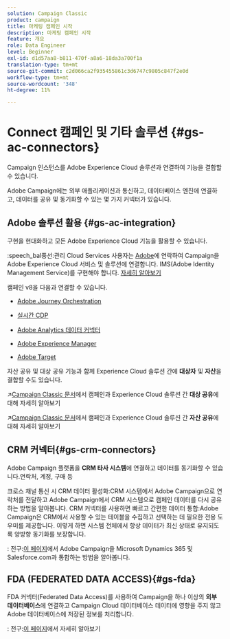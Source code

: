 ```yaml
---
solution: Campaign Classic
product: campaign
title: 마케팅 캠페인 시작
description: 마케팅 캠페인 시작
feature: 개요
role: Data Engineer
level: Beginner
exl-id: d1d57aa8-b811-470f-a8a6-18da3a700f1a
translation-type: tm+mt
source-git-commit: c2d066ca2f935455861c3d6747c9805c847f2e0d
workflow-type: tm+mt
source-wordcount: '348'
ht-degree: 11%

---
```


# Connect 캠페인 및 기타 솔루션 {#gs-ac-connectors}

Campaign 인스턴스를 Adobe Experience Cloud 솔루션과 연결하여 기능을 결합할 수 있습니다.

Adobe Campaign에는 외부 애플리케이션과 통신하고, 데이터베이스 엔진에 연결하고, 데이터를 공유 및 동기화할 수 있는 몇 가지 커넥터가 있습니다.

## Adobe 솔루션 활용 {#gs-ac-integration}

구현을 현대화하고 모든 Adobe Experience Cloud 기능을 활용할 수 있습니다.

:speech_bal풍선:관리 Cloud Services 사용자는 [Adobe](../start/support.md#support)에 연락하여 Campaign을 Adobe Experience Cloud 서비스 및 솔루션에 연결합니다. IMS(Adobe Identity Management Service)를 구현해야 합니다. [자세히 알아보기](../start/connect.md#connect-ims)

캠페인 v8을 다음과 연결할 수 있습니다.

* [Adobe Journey Orchestration](https://experienceleague.adobe.com/docs/journeys/using/action-journeys/acc-action.html?lang=en)

* [실시간 CDP](../connect/ac-rtcdp.md)

* [Adobe Analytics 데이터 커넥터](../connect/ac-aa.md)

* [Adobe Experience Manager](../connect/ac-aem.md)

* [Adobe Target](../connect/ac-at.md)

자산 공유 및 대상 공유 기능과 함께 Experience Cloud 솔루션 간에 **대상자** 및 **자산**&#x200B;을 결합할 수도 있습니다.

:arrow_upper_right:[Campaign Classic 문서](https://experienceleague.adobe.com/docs/campaign-classic/using/integrating-with-adobe-experience-cloud/audience-sharing/sharing-audiences-with-adobe-experience-cloud.html?lang=en#integrating-with-adobe-experience-cloud)에서 캠페인과 Experience Cloud 솔루션 간 **대상 공유**&#x200B;에 대해 자세히 알아보기

:arrow_upper_right:[Campaign Classic 문서](https://experienceleague.adobe.com/docs/campaign-classic/using/integrating-with-adobe-experience-cloud/asset-sharing/sharing-assets-with-adobe-experience-cloud.html?lang=en#integrating-with-adobe-experience-cloud)에서 캠페인과 Experience Cloud 솔루션 간 **자산 공유**&#x200B;에 대해 자세히 알아보기

## CRM 커넥터{#gs-crm-connectors}

Adobe Campaign 플랫폼을 **CRM 타사 시스템**&#x200B;에 연결하고 데이터를 동기화할 수 있습니다.연락처, 계정, 구매 등

크로스 채널 통신 시 CRM 데이터 활성화:CRM 시스템에서 Adobe Campaign으로 연락처를 전달하고 Adobe Campaign에서 CRM 시스템으로 캠페인 데이터를 다시 공유하는 방법을 알아봅니다.
CRM 커넥터를 사용하면 빠르고 간편한 데이터 통합:Adobe Campaign은 CRM에서 사용할 수 있는 테이블을 수집하고 선택하는 데 필요한 전용 도우미를 제공합니다. 이렇게 하면 시스템 전체에서 항상 데이터가 최신 상태로 유지되도록 양방향 동기화를 보장합니다.

: 전구:[이 페이지](crm.md)에서 Adobe Campaign을 Microsoft Dynamics 365 및 Salesforce.com과 통합하는 방법을 알아봅니다.


## FDA (FEDERATED DATA ACCESS){#gs-fda}

FDA 커넥터(Federated Data Access)를 사용하여 Campaign을 하나 이상의 **외부 데이터베이스**&#x200B;에 연결하고 Campaign Cloud 데이터베이스 데이터에 영향을 주지 않고 Adobe 데이터베이스에 저장된 정보를 처리합니다.

: 전구:[이 페이지](fda.md)에서 자세히 알아보기


<!-- 
 ## Integrate with social media

Use the **Managing social networks (Social Marketing)** option to interact with customers and prospects via Twitter.

* Send messages - Use Adobe Campaign Social Marketing to send messages on Twitter. Adobe Campaign lets you post messages directly to your twitter account. You can also send direct messages to all your followers.

* Collect new contacts - Adobe Campaign Social Marketing also makes it easy to acquire new contacts via Facebook: contact users and ask them if they want to share their profile information. If they accept, Adobe Campaign automatically recovers the data, which enables you to carry out targeting campaigns and, when possible, to implement cross-channel strategies.

:bulb: Learn how to set up and use Campaign Social Marketing in [this section](../connect/ac-tw.md) -->